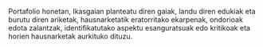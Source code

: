 Portafolio honetan, Ikasgaian planteatu diren gaiak, landu diren edukiak eta burutu diren ariketak, hausnarketatik eratorritako ekarpenak, ondorioak edota zalantzak, identifikatutako aspektu esanguratsuak edo kritikoak eta horien hausnarketak aurkituko dituzu. 
